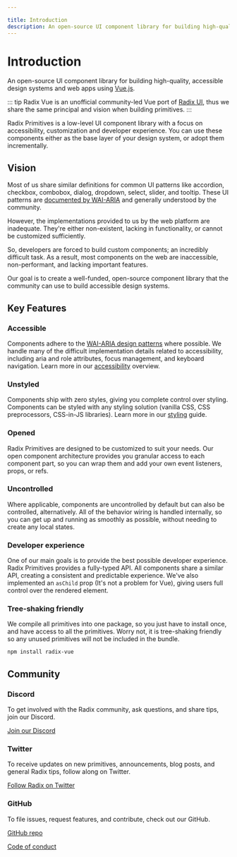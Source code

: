 ```yaml
---

title: Introduction
description: An open-source UI component library for building high-quality, accessible design systems and web apps using Vue.
---
```




# Introduction

<Description>
An open-source UI component library for building high-quality, accessible
design systems and web apps using <a href="https://vuejs.org" target="_blank" rel="noopener noreferrer">Vue.js</a>.
</Description>

::: tip
Radix Vue is an unofficial community-led Vue port of [Radix UI](https://www.radix-ui.com/), thus we share the same principal and vision when building primitives.
:::

Radix Primitives is a low-level UI component library with a focus on accessibility, customization and developer experience. You can use these components either as the base layer of your design system, or adopt them incrementally.

## Vision

Most of us share similar definitions for common UI patterns like accordion, checkbox,
combobox, dialog, dropdown, select, slider, and tooltip. These UI patterns are [documented by WAI-ARIA](https://www.w3.org/TR/wai-aria-practices/#aria_ex) and generally understood by the community.

However, the implementations provided to us by the web platform are inadequate. They're
either non-existent, lacking in functionality, or cannot be customized sufficiently.

So, developers are forced to build custom components; an incredibly difficult task. As a
result, most components on the web are inaccessible, non-performant, and lacking important
features.

Our goal is to create a well-funded, open-source component library that the community can
use to build accessible design systems.

## Key Features

### Accessible

Components adhere to the [WAI-ARIA design patterns](https://www.w3.org/TR/wai-aria-practices-1.2) where possible. We handle many of the difficult implementation details related to accessibility, including aria and role attributes, focus management, and keyboard navigation. Learn more in our [accessibility](./accessibility) overview.

### Unstyled

Components ship with zero styles, giving you complete control over styling. Components can be styled with any styling solution (vanilla CSS, CSS preprocessors, CSS-in-JS libraries). Learn more in our [styling](../guides/styling) guide.

### Opened

Radix Primitives are designed to be customized to suit your needs. Our open component architecture provides you granular access to each component part, so you can wrap them and add your own event listeners, props, or refs.

### Uncontrolled

Where applicable, components are uncontrolled by default but can also be controlled, alternatively. All of the behavior wiring is handled internally, so you can get up and running as smoothly as possible, without needing to create any local states.

### Developer experience

One of our main goals is to provide the best possible developer experience. Radix Primitives provides a fully-typed API. All components share a similar API, creating a consistent and predictable experience. We've also implemented an `asChild` prop (It's not a problem for Vue), giving users full control over the rendered element.

### Tree-shaking friendly

We compile all primitives into one package, so you just have to install once, and have access to all the primitives. Worry not, it is tree-shaking friendly so any unused primitives will not be included in the bundle.

```bash
npm install radix-vue
```

## Community

### Discord

To get involved with the Radix community, ask questions, and share tips, join our Discord.

[Join our Discord](https://discord.gg/jZUsrAADe5)

### Twitter

To receive updates on new primitives, announcements, blog posts, and general Radix tips, follow along on Twitter.

[Follow Radix on Twitter](https://twitter.com/radix_vue)

### GitHub

To file issues, request features, and contribute, check out our GitHub.

[GitHub repo](https://github.com/radix-vue/radix-vue)

[Code of conduct](https://github.com/radix-vue/radix-vue/CODE_OF_CONDUCT.md)
